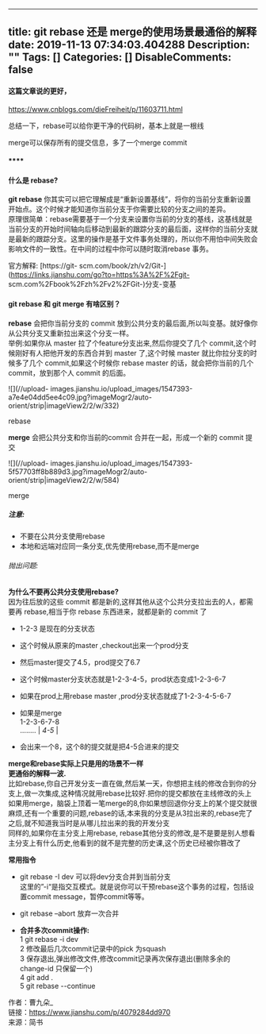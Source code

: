 
---
title: git rebase 还是 merge的使用场景最通俗的解释
date: 2019-11-13 07:34:03.404288
Description: ""
Tags: []
Categories: []
DisableComments: false
---
#### 这篇文章说的更好，  

https://www.cnblogs.com/dieFreiheit/p/11603711.html

总结一下，rebase可以给你更干净的代码树，基本上就是一根线

merge可以保存所有的提交信息，多了一个merge commit  

####  ****

####  

####  **什么是 rebase**?

**git rebase** 你其实可以把它理解成是“重新设置基线”，将你的当前分支重新设置开始点。这个时候才能知道你当前分支于你需要比较的分支之间的差异。  
原理很简单：rebase需要基于一个分支来设置你当前的分支的基线，这基线就是当前分支的开始时间轴向后移动到最新的跟踪分支的最后面，这样你的当前分支就是最新的跟踪分支。这里的操作是基于文件事务处理的，所以你不用怕中间失败会影响文件的一致性。在中间的过程中你可以随时取消rebase
事务。

官方解释: [https://git-
scm.com/book/zh/v2/Git-](https://links.jianshu.com/go?to=https%3A%2F%2Fgit-
scm.com%2Fbook%2Fzh%2Fv2%2FGit-)分支-变基

#### **git rebase 和 git merge 有啥区别？**

**rebase** 会把你当前分支的 commit 放到公共分支的最后面,所以叫变基。就好像你从公共分支又重新拉出来这个分支一样。  
举例:如果你从 master 拉了个feature分支出来,然后你提交了几个 commit,这个时候刚好有人把他开发的东西合并到 master 了,这个时候
master 就比你拉分支的时候多了几个 commit,如果这个时候你 rebase master 的话，就会把你当前的几个 commit，放到那个人
commit 的后面。

![](//upload-
images.jianshu.io/upload_images/1547393-a7e4e04dd5ee4c09.jpg?imageMogr2/auto-
orient/strip|imageView2/2/w/332)

rebase

**merge** 会把公共分支和你当前的commit 合并在一起，形成一个新的 commit 提交  

![](//upload-
images.jianshu.io/upload_images/1547393-5f57703ff8b889d3.jpg?imageMogr2/auto-
orient/strip|imageView2/2/w/584)

merge

##### **注意:**

  * 不要在公共分支使用rebase
  * 本地和远端对应同一条分支,优先使用rebase,而不是merge

###### 抛出问题:

**为什么不要再公共分支使用rebase?**  
因为往后放的这些 commit 都是新的,这样其他从这个公共分支拉出去的人，都需要再 rebase,相当于你 rebase 东西进来，就都是新的
commit 了

  * 1-2-3 是现在的分支状态
  * 这个时候从原来的master ,checkout出来一个prod分支
  * 然后master提交了4.5，prod提交了6.7
  * 这个时候master分支状态就是1-2-3-4-5，prod状态变成1-2-3-6-7
  * 如果在prod上用rebase master ,prod分支状态就成了1-2-3-4-5-6-7
  * 如果是merge  
1-2-3-6-7-8  
........ | _4-5_ |

  * 会出来一个8，这个8的提交就是把4-5合进来的提交

**merge和rebase实际上只是用的场景不一样**  
**更通俗的解释一波.**  
比如rebase,你自己开发分支一直在做,然后某一天，你想把主线的修改合到你的分支上,做一次集成,这种情况就用rebase比较好.把你的提交都放在主线修改的头上  
如果用merge，脑袋上顶着一笔merge的8,你如果想回退你分支上的某个提交就很麻烦,还有一个重要的问题,rebase的话,本来我的分支是从3拉出来的,rebase完了之后,就不知道我当时是从哪儿拉出来的我的开发分支  
同样的,如果你在主分支上用rebase,
rebase其他分支的修改,是不是要是别人想看主分支上有什么历史,他看到的就不是完整的历史课,这个历史已经被你篡改了

**常用指令**

  * git rebase -I dev 可以将dev分支合并到当前分支  
这里的”-i“是指交互模式。就是说你可以干预rebase这个事务的过程，包括设置commit message，暂停commit等等。

  * git rebase –abort 放弃一次合并

  *  **合并多次commit操作:**  
1 git rebase -i dev  
2 修改最后几次commit记录中的pick 为squash  
3 保存退出,弹出修改文件,修改commit记录再次保存退出(删除多余的change-id 只保留一个)  
4 git add .  
5 git rebase --continue

  

作者：曹九朵_  
链接：https://www.jianshu.com/p/4079284dd970  
来源：简书  


